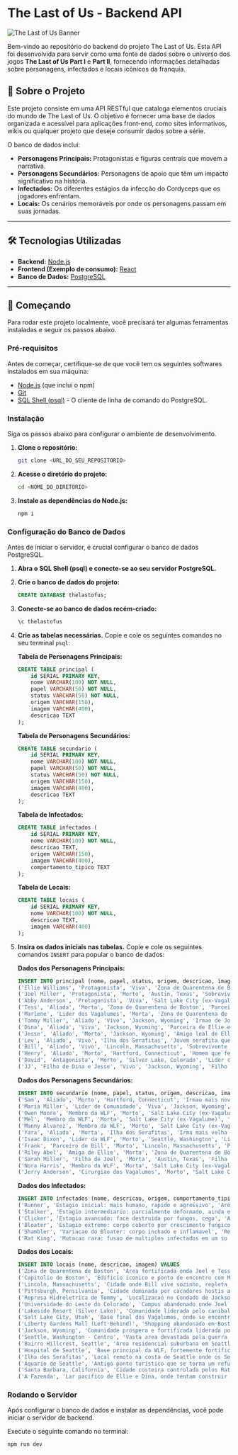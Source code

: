 # The Last of Us - Backend API

![The Last of Us Banner]((https://th.bing.com/th/id/R.8f541d5709e3a77a3bacb2b43f173a94?rik=3kSV3O0qRXQPpg&riu=http%3a%2f%2fwww.capsulecomputers.com.au%2fwp-content%2fuploads%2f2013%2f04%2flast-of-us-banner-01-e1368427338703.png&ehk=zK8LkMVngVoRgEFwOJ6RHpUeEp5rBxNMmmP1vEysa6U%3d&risl=&pid=ImgRaw&r=0))

Bem-vindo ao repositório do backend do projeto The Last of Us. Esta API foi desenvolvida para servir como uma fonte de dados sobre o universo dos jogos **The Last of Us Part I** e **Part II**, fornecendo informações detalhadas sobre personagens, infectados e locais icônicos da franquia.

## 📜 Sobre o Projeto

Este projeto consiste em uma API RESTful que cataloga elementos cruciais do mundo de The Last of Us. O objetivo é fornecer uma base de dados organizada e acessível para aplicações front-end, como sites informativos, wikis ou qualquer projeto que deseje consumir dados sobre a série.

O banco de dados inclui:
- **Personagens Principais:** Protagonistas e figuras centrais que movem a narrativa.
- **Personagens Secundários:** Personagens de apoio que têm um impacto significativo na história.
- **Infectados:** Os diferentes estágios da infecção do Cordyceps que os jogadores enfrentam.
- **Locais:** Os cenários memoráveis por onde os personagens passam em suas jornadas.

---

## 🛠️ Tecnologias Utilizadas

- **Backend:** [Node.js](https://nodejs.org/)
- **Frontend (Exemplo de consumo):** [React](https://reactjs.org/)
- **Banco de Dados:** [PostgreSQL](https://www.postgresql.org/)

---

## 🚀 Começando

Para rodar este projeto localmente, você precisará ter algumas ferramentas instaladas e seguir os passos abaixo.

### Pré-requisitos

Antes de começar, certifique-se de que você tem os seguintes softwares instalados em sua máquina:
- [Node.js](https://nodejs.org/en/download/) (que inclui o npm)
- [Git](https://git-scm.com/downloads)
- [SQL Shell (psql)](https://www.postgresql.org/download/) - O cliente de linha de comando do PostgreSQL.

### Instalação

Siga os passos abaixo para configurar o ambiente de desenvolvimento.

1.  **Clone o repositório:**
    ```sh
    git clone <URL_DO_SEU_REPOSITORIO>
    ```

2.  **Acesse o diretório do projeto:**
    ```sh
    cd <NOME_DO_DIRETORIO>
    ```

3.  **Instale as dependências do Node.js:**
    ```sh
    npm i
    ```

### Configuração do Banco de Dados

Antes de iniciar o servidor, é crucial configurar o banco de dados PostgreSQL.

1.  **Abra o SQL Shell (psql) e conecte-se ao seu servidor PostgreSQL.**

2.  **Crie o banco de dados do projeto:**
    ```sql
    CREATE DATABASE thelastofus;
    ```

3.  **Conecte-se ao banco de dados recém-criado:**
    ```sh
    \c thelastofus
    ```

4.  **Crie as tabelas necessárias.** Copie e cole os seguintes comandos no seu terminal `psql`:

    **Tabela de Personagens Principais:**
    ```sql
    CREATE TABLE principal (
        id SERIAL PRIMARY KEY,
        nome VARCHAR(100) NOT NULL,
        papel VARCHAR(50) NOT NULL,
        status VARCHAR(50) NOT NULL,
        origem VARCHAR(150),
        imagem VARCHAR(400),
        descricao TEXT
    );
    ```

    **Tabela de Personagens Secundários:**
    ```sql
    CREATE TABLE secundario (
        id SERIAL PRIMARY KEY,
        nome VARCHAR(100) NOT NULL,
        papel VARCHAR(50) NOT NULL,
        status VARCHAR(50) NOT NULL,
        origem VARCHAR(150),
        imagem VARCHAR(400),
        descricao TEXT
    );
    ```

    **Tabela de Infectados:**
    ```sql
    CREATE TABLE infectados (
        id SERIAL PRIMARY KEY,
        nome VARCHAR(100) NOT NULL,
        descricao TEXT,
        origem VARCHAR(150),
        imagem VARCHAR(400),
        comportamento_tipico TEXT
    );
    ```

    **Tabela de Locais:**
    ```sql
    CREATE TABLE locais (
        id SERIAL PRIMARY KEY,
        nome VARCHAR(100) NOT NULL,
        descricao TEXT,
        imagem VARCHAR(400)
    );
    ```

5.  **Insira os dados iniciais nas tabelas.** Copie e cole os seguintes comandos `INSERT` para popular o banco de dados:

    **Dados dos Personagens Principais:**
    ```sql
    INSERT INTO principal (nome, papel, status, origem, descricao, imagem) VALUES
    ('Ellie Williams', 'Protagonista', 'Viva', 'Zona de Quarentena de Boston', 'Jovem imune que se torna uma sobrevivente implacavel em busca de vinganca', 'ellie.png'),
    ('Joel Miller', 'Protagonista', 'Morto', 'Austin, Texas', 'Sobrevivente que encontrou um proposito ao proteger Ellie, cujo passado o alcancou em Jackson', 'joel.png'),
    ('Abby Anderson', 'Protagonista', 'Viva', 'Salt Lake City (ex-Vagalume)', 'Soldado da WLF em busca de vinganca que encontra um caminho para a redencao', 'abby.png'),
    ('Tess', 'Aliada', 'Morta', 'Zona de Quarentena de Boston', 'Parceira de contrabando de Joel, sacrificou-se para que a missao com Ellie continuasse', 'tess.png'),
    ('Marlene', 'Lider dos Vagalumes', 'Morta', 'Zona de Quarentena de Boston', 'Lider dos Vagalumes que iniciou e concluiu a jornada de Ellie em busca da cura', 'marlene.png'),
    ('Tommy Miller', 'Aliado', 'Vivo', 'Jackson, Wyoming', 'Irmao de Joel e fundador de Jackson, que tambem busca vinganca de forma implacavel', 'tommy.png'),
    ('Dina', 'Aliada', 'Viva', 'Jackson, Wyoming', 'Parceira de Ellie em sua jornada por Seattle, representando um futuro de paz e familia', 'dina.png'),
    ('Jesse', 'Aliado', 'Morto', 'Jackson, Wyoming', 'Amigo leal de Ellie e Dina e eximio lider de patrulha em Jackson', 'jesse.png'),
    ('Lev', 'Aliado', 'Vivo', 'Ilha dos Serafitas', 'Jovem serafita que abandona seu culto e se torna um companheiro inseparavel de Abby', 'lev.png'),
    ('Bill', 'Aliado', 'Vivo', 'Lincoln, Massachusetts', 'Sobrevivente habilidoso e paranoico que ajudou Joel e Ellie no inicio da jornada', 'bill.png'),
    ('Henry', 'Aliado', 'Morto', 'Hartford, Connecticut', 'Homem que fez de tudo para proteger seu irmao mais novo, Sam, durante a jornada', 'henry.png'),
    ('David', 'Antagonista', 'Morto', 'Silver Lake, Colorado', 'Lider carismatico de um grupo de canibais que se torna uma grande ameaca para Ellie', 'david.png'),
    ('JJ', 'Filho de Dina e Jesse', 'Vivo', 'Jackson, Wyoming', 'Filho de Dina e Jesse e figura central na vida de Ellie, representando a esperanca e a vida normal que ela luta para manter', 'jj.png');
    ```

    **Dados dos Personagens Secundários:**
    ```sql
    INSERT INTO secundario (nome, papel, status, origem, descricao, imagem) VALUES
    ('Sam', 'Aliado', 'Morto', 'Hartford, Connecticut', 'Irmao mais novo de Henry, surdo, cuja morte tragica impacta profundamente os protagonistas', 'sam.png'),
    ('Maria Miller', 'Lider de Comunidade', 'Viva', 'Jackson, Wyoming', 'Esposa de Tommy e uma das lideres do conselho que governa a comunidade de Jackson', 'maria.png'),
    ('Owen Moore', 'Membro da WLF', 'Morto', 'Salt Lake City (ex-Vagalume)', 'Soldado idealista e ex-namorado de Abby, parte central de seu grupo de amigos', 'owen.png'),
    ('Mel', 'Membro da WLF', 'Morta', 'Salt Lake City (ex-Vagalume)', 'Medica da WLF e parceira de Owen, estava gravida durante os eventos em Seattle', 'mel.png'),
    ('Manny Alvarez', 'Membro da WLF', 'Morto', 'Salt Lake City (ex-Vagalume)', 'Soldado leal e melhor amigo de Abby, servindo como seu braco direito na WLF', 'manny.png'),
    ('Yara', 'Aliada', 'Morta', 'Ilha dos Serafitas', 'Irma mais velha de Lev, uma serafita exilada que se alia a Abby para proteger seu irmao', 'yara.png'),
    ('Isaac Dixon', 'Lider da WLF', 'Morto', 'Seattle, Washington', 'Lider implacavel da Frente de Libertacao de Washington (WLF) em guerra com os Serafitas', 'isaac.png'),
    ('Frank', 'Parceiro de Bill', 'Morto', 'Lincoln, Massachusetts', 'Parceiro de Bill por muitos anos, cuja nota de suicidio revela a profundidade de sua relacao', 'frank.png'),
    ('Riley Abel', 'Amiga de Ellie', 'Morta', 'Zona de Quarentena de Boston', 'Melhor amiga de Ellie e seu primeiro interesse amoroso, cuja morte revela a imunidade de Ellie (DLC Left Behind)', 'riley.png'),
    ('Sarah Miller', 'Filha de Joel', 'Morta', 'Austin, Texas', 'Filha de Joel, cuja morte no inicio do surto moldou profundamente sua personalidade', 'sarah.png'),
    ('Nora Harris', 'Membro da WLF', 'Morta', 'Salt Lake City (ex-Vagalume)', 'Medica e amiga de Abby, interrogada por Ellie em um momento crucial da busca por vinganca', 'nora.png'),
    ('Jerry Anderson', 'Cirurgiao dos Vagalumes', 'Morto', 'Salt Lake City, Utah', 'Pai de Abby e o cirurgiao chefe dos Vagalumes que foi morto por Joel ao tentar criar uma cura a partir da imunidade de Ellie', 'jerry.png');
    ```

    **Dados dos Infectados:**
    ```sql
    INSERT INTO infectados (nome, descricao, origem, comportamento_tipico, imagem) VALUES
    ('Runner', 'Estagio inicial: mais humano, rapido e agressivo', 'Areas urbanas abandonadas', 'Persegue alvos por visao e som, age em pequenos grupos', 'runner.png'),
    ('Stalker', 'Estagio intermediario: parcialmente deformado, ainda enxerga', 'Locais umidos e escuros', 'Se esconde, embosca alvos, comportamento furtivo', 'stalker.png'),
    ('Clicker', 'Estagio avancado: face destruida por fungos, cego', 'Ambientes escuros e fechados', 'Usa ecolocalizacao, ataques letais de curta distancia', 'clicker.png'),
    ('Bloater', 'Estagio extremo: corpo coberto por crescimento fungico pesado', 'Instalacoes e areas com infestacao antiga', 'Muito resistente, ataques lentos e poderosos', 'bloater.png'),
    ('Shambler', 'Variacao do Bloater: corpo inchado e inflamavel', 'Regioes umidas e altamente infestadas', 'Expele nuvens de acido, ataque de area, lento mas perigoso', 'shambler.png'),
    ('Rat King', 'Mutacao rara: fusao de multiplos infectados em um so corpo', 'Hospitais abandonados com infestacao prolongada', 'Extremamente resistente, multiplos padroes de ataque, comportamento imprevisivel', 'rat-king.png');
    ```

    **Dados dos Locais:**
    ```sql
    INSERT INTO locais (nome, descricao, imagem) VALUES
    ('Zona de Quarentena de Boston', 'Area fortificada onde Joel e Tess vivem no inicio do surto, cheia de patrulhas militares e regras rigidas.', 'zona-de-quarentena.png'),
    ('Capitolio de Boston', 'Edificio iconico e ponto de encontro com Marlene, onde os Vagalumes tinham uma base. O local esta em ruinas e infestado.', 'capitolio.png'),
    ('Lincoln, Massachusetts', 'Cidade onde Bill vive sozinho, repleta de armadilhas engenhosas e defesas improvisadas contra infectados e saqueadores.', 'lincoln.png'),
    ('Pittsburgh, Pensilvania', 'Cidade dominada por cacadores hostis apos a queda da autoridade militar. E um cenario de emboscadas e perigos constantes.', 'pittsburgh.png'),
    ('Represa Hidreletrica de Tommy', 'Localizacao no Condado de Jackson onde Tommy e sua comunidade se estabeleceram, gerando energia e vivendo em seguranca.', 'represa.png'),
    ('Universidade do Leste do Colorado', 'Campus abandonado onde Joel e Ellie procuram os Vagalumes. O local se tornou um ninho de infectados e palco de um confronto brutal.', 'universidade-colorado.png'),
    ('Lakeside Resort (Silver Lake)', 'Comunidade liderada pelo canibal David. Um resort de inverno que esconde uma sociedade sombria e perigosa.', 'lakeside-resort.png'),
    ('Salt Lake City, Utah', 'Base final dos Vagalumes, onde se encontra o Hospital Saint Mary. E o climax da jornada de Joel e Ellie no primeiro jogo.', 'salt-lake-city.png'),
    ('Liberty Gardens Mall (Left Behind)', 'Shopping abandonado em Boston explorado por Ellie e Riley na DLC "Left Behind", cheio de memorias e perigos.', 'liberty-gardens-mall.png'),
    ('Jackson, Wyoming', 'Comunidade prospera e fortificada liderada por Tommy e Maria, oferecendo um refugio seguro em meio a um mundo pos-apocaliptico.', 'jackson.png'),
    ('Seattle, Washington - Centro', 'Vasta area devastada pela guerra entre a WLF (Frente de Libertacao de Washington) e os Serafitas (Scars), cheia de ruinas e perigos.', 'seattle-centro.png'),
    ('Bairro Hillcrest, Seattle', 'Area residencial suburbana em Seattle, com casas, lojas e uma forte presenca de infectados e patrulhas da WLF.', 'hillcrest.png'),
    ('Hospital de Seattle', 'Base principal da WLF, fortemente fortificada. E um ponto crucial na busca de Abby e na jornada de Ellie por vinganca.', 'hospital-de-seattle.png'),
    ('Ilha dos Serafitas', 'Local remoto na costa de Seattle onde os Serafitas vivem, caracterizado por uma sociedade religiosa primitiva e terrenos acidentados.', 'ilha-dos-serafitas.png'),
    ('Aquario de Seattle', 'Antigo ponto turistico que se torna um refugio e base para Owen, Mel e, temporariamente, Abby.', 'aquario.png'),
    ('Santa Barbara, California', 'Cidade costeira controlada pelos Rattlers (Cascaveis), um grupo brutal de escravagistas. E o cenario do confronto final de Ellie.', 'santa-barbara.png'),
    ('A Fazenda', 'Lar pacifico de Ellie e Dina, onde tentam construir uma vida normal antes que o passado de Ellie a assombre novamente.', 'fazenda.png');
    ```

### Rodando o Servidor

Após configurar o banco de dados e instalar as dependências, você pode iniciar o servidor de backend.

Execute o seguinte comando no terminal:
```sh
npm run dev

